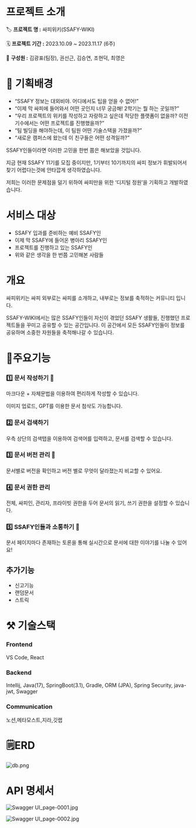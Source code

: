 # 프로젝트 소개

🏷️ **프로젝트 명 :** 싸피위키(SSAFY-WIKI)

🗓️ **프로젝트 기간 :** 2023.10.09 ~ 2023.11.17 (6주)

👥 **구성원 :** 김광표(팀장), 권선근, 김승연, 조현덕, 최영은

# 🧐 기획배경

- “SSAFY 정보는 대외비야. 어디에서도 팁을 얻을 수 없어!”
- “이제 막 싸피에 들어와서 어떤 곳인지 너무 궁금해! 2학기는 뭘 하는 곳일까?”
- “우리 프로젝트의 위키를 작성하고 자랑하고 싶은데 적당한 플랫폼이 없을까? 이전 기수에서는 어떤 프로젝트를 진행했을까?”
- “팀 빌딩을 해야하는데, 이 팀원 어떤 기술스택을 가졌을까?”
- “새로운 캠퍼스에 왔는데 이 친구들은 어떤 성격일까?”

SSAFY인들이라면 이러한 고민을 한번 쯤은 해보았을 것입니다.

지금 현재 SSAFY 11기를 모집 중이지만, 1기부터 10기까지의 싸피 정보가 휘발되어서 찾기 어렵다는것에 안타깝게 생각하였습니다.

저희는 이러한 문제점을 덜기 위하여 싸피만을 위한 ‘디지털 정원’을 기획하고 개발하였습니다.

# 서비스 대상

- SSAFY 입과를 준비하는 예비 SSAFY인
- 이제 막 SSAFY에 들어온 병아리 SSAFY인
- 프로젝트를 진행하고 있는 SSAFY인
- 위와 같은 생각을 한 번쯤 고민해본 사람들

# 개요

싸피위키는 싸피 외부로는 싸피를 소개하고, 내부로는 정보를 축적하는 커뮤니티 입니다.

SSAFY-WIKI에서는 많은 SSAFY인들이 자신이 겪었던 SSAFY 생활들, 진행했던 프로젝트들을 꾸미고 공유할 수 있는 공간입니다. 이 공간에서 모든 SSAFY인들이 정보를 공유하며 소중한 자원들을 축적해나갈 수 있습니다.

# 💠주요기능

### 1️⃣ 문서 작성하기 📄

마크다운 + 자체문법을 이용하여 편리하게 작성할 수 있습니다.

이미지 업로드, GPT를 이용한 문서 첨삭도 가능합니다.

### 2️⃣ 문서 검색하기

우측 상단의 검색탭을 이용하여 검색어를 입력하고, 문서를 검색할 수 있습니다.

### 3️⃣ 문서 버전 관리 🔧

문서별로 버전을 확인하고 버전 별로 무엇이 달라졌는지 비교할 수 있어요. 

### 4️⃣ 문서 권한 관리

전체, 싸피인, 관리자, 프라이빗 권한을 두어 문서의 읽기, 쓰기 권한을 설정할 수 있습니다.

### 5️⃣ SSAFY인들과 소통하기 👯

문서 페이지마다 존재하는 토론을 통해 실시간으로 문서에 대한 이야기를 나눌 수 있어요!

## 추가기능

- 신고기능
- 랜덤문서
- 스트릭

# ⚒ 기술스택

### Frontend

VS Code, React

### Backend

Intellij, Java(17), SpringBoot(3.1), Gradle, ORM (JPA), Spring Security, java-jwt, Swagger

### Communication

노션,메타모스트,지라,깃랩

# 🗒️ERD

![db.png](https://prod-files-secure.s3.us-west-2.amazonaws.com/619759b0-a737-42f4-8425-83a20101d13f/2e3cd6c7-3569-46a1-b1d1-02fedeec8a74/db.png)

# API 명세서

![Swagger UI_page-0001.jpg](https://prod-files-secure.s3.us-west-2.amazonaws.com/619759b0-a737-42f4-8425-83a20101d13f/3805bcc4-c30e-4466-a99e-3389c5516c06/Swagger_UI_page-0001.jpg)

![Swagger UI_page-0002.jpg](https://prod-files-secure.s3.us-west-2.amazonaws.com/619759b0-a737-42f4-8425-83a20101d13f/a7ed082a-a806-42ee-8ba1-74e6c8cffbb2/Swagger_UI_page-0002.jpg)

